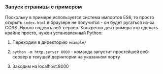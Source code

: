 ### Запуск страницы с примером

Поскольку в примере используется система импортов ES6, то просто открыть `index.html` в браузере не получится - он будет ругаться из-за CORS.
Нужно поднять веб-сервер. Конкретно для примера это сделать крайне просто, нужен установленный Python:

1. Переходим в директорию `example/`

2. `python -m http.server 8000` - команда запустит простейшей веб-сервер в текущей дериктории на указанном порту 

3. Заходим на localhost:8000